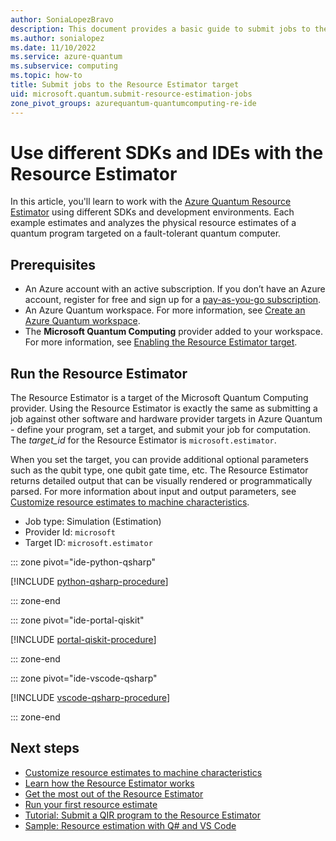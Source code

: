 ```yaml
---
author: SoniaLopezBravo
description: This document provides a basic guide to submit jobs to the Azure Quantum Resources Estimator
ms.author: sonialopez
ms.date: 11/10/2022
ms.service: azure-quantum
ms.subservice: computing
ms.topic: how-to
title: Submit jobs to the Resource Estimator target
uid: microsoft.quantum.submit-resource-estimation-jobs
zone_pivot_groups: azurequantum-quantumcomputing-re-ide
---
```


# Use different SDKs and IDEs with the Resource Estimator

In this article, you'll learn to work with the [Azure Quantum Resource Estimator](xref:microsoft.quantum.overview.intro-resource-estimator) using different SDKs and development environments. Each example estimates and analyzes the physical resource estimates of a quantum program targeted on a fault-tolerant quantum computer.

## Prerequisites

- An Azure account with an active subscription. If you don’t have an Azure account, register for free and sign up for a [pay-as-you-go subscription](https://azure.microsoft.com/pricing/purchase-options/pay-as-you-go/).
- An Azure Quantum workspace. For more information, see [Create an Azure Quantum workspace](xref:microsoft.quantum.how-to.workspace).
- The **Microsoft Quantum Computing** provider added to your workspace. For more information, see [Enabling the Resource Estimator target](xref:microsoft.quantum.quickstarts.computing.resources-estimator#enable-the-resources-estimator-in-your-workspace).

## Run the Resource Estimator

The Resource Estimator is a target of the Microsoft Quantum Computing provider. Using the Resource Estimator is exactly the same as submitting a job against other software and hardware provider targets in Azure Quantum - define your program, set a target, and submit your job for computation. The *target_id* for the Resource Estimator is `microsoft.estimator`. 

When you set the target, you can provide additional optional parameters such as the qubit type, one qubit gate time, etc. 
The Resource Estimator returns detailed output that can be visually rendered or programmatically parsed. For more information about input and output parameters, see [Customize resource estimates to machine characteristics](xref:microsoft.quantum.overview.resources-estimator).

- Job type: Simulation (Estimation)
- Provider Id: `microsoft`
- Target ID: `microsoft.estimator`

::: zone pivot="ide-python-qsharp"

[!INCLUDE [python-qsharp-procedure](includes/how-to-submit-resources-estimation-include-python.md)]

::: zone-end

::: zone pivot="ide-portal-qiskit"

[!INCLUDE [portal-qiskit-procedure](includes/how-to-submit-resources-estimation-include-qiskit.md)]

::: zone-end

::: zone pivot="ide-vscode-qsharp"

[!INCLUDE [vscode-qsharp-procedure](includes/how-to-submit-resources-estimation-include-vscode.md)]

::: zone-end

## Next steps

- [Customize resource estimates to machine characteristics](xref:microsoft.quantum.overview.resources-estimator)
- [Learn how the Resource Estimator works](xref:microsoft.quantum.learn-how-resource-estimator-works)
- [Get the most out of the Resource Estimator](xref:microsoft.quantum.work-with-resource-estimator)
- [Run your first resource estimate](xref:microsoft.quantum.quickstarts.computing.resources-estimator)
- [Tutorial: Submit a QIR program to the Resource Estimator](xref:microsoft.quantum.tutorial.resource-estimator.qir)
- [Sample: Resource estimation with Q# and VS Code](https://github.com/microsoft/Quantum/tree/main/samples/azure-quantum/resource-estimation/integer-factorization-with-cli)
